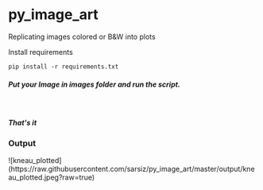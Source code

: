 # py_image_art
Replicating images colored or B&amp;W into plots

<p>Install requirements</ps>

```
pip install -r requirements.txt
```

<h5>
Put your Image in images folder and run the script.
</h5>
<br>
<h5>That's it</h5>

<h3>Output</h3>
![kneau_plotted](https://raw.githubusercontent.com/sarsiz/py_image_art/master/output/kneau_plotted.jpeg?raw=true)
